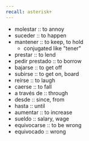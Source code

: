 ```yaml
---
recall: asterisk+
---
```


* molestar :: to annoy
* suceder :: to happen
* mantener :: to keep, to hold
  * conjugated like "tener"
* prestar :: to lend
* pedir prestado :: to borrow
* bajarse :: to get off
* subirse :: to get on, board
* reírse :: to laugh
* caerse :: to fall
* a través de :: through
* desde :: since, from
* hasta :: until
* aumentar :: to increase
* sueldo :: salary, wage
* equivocarse :: to be wrong
* equivocado :: wrong